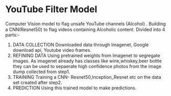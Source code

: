 # YouTube Filter Model 
 Computer Vision model to ﬂag unsafe YouTube channels (Alcohol) .
Building a CNN(Resnet50) to flag videos containing Alcoholic content.
Divided into 4 parts:-
1) DATA COLLECTION
    Downloaded data through Imagenet, Google download api, Youtube video frames.
2) REFINING DATA
    Using pretrained weights from Imagenet to segregate images. As imagenet already has classes like wine,whiskey,beer bottle they can be     used to sepaerate high confidence photos from the image dump collected from step1.
3) TRAINING
    Training a CNN- Resnet50,Inception_Resnet etc on the data set created after step2.
4) PREDICTION
    Using this trained model to make predictions.
